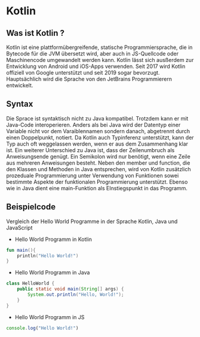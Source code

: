 # Kotlin
## Was ist Kotlin ?
Kotlin ist eine plattformübergreifende, statische Programmiersprache, die in Bytecode für die JVM übersetzt wird, aber auch in JS-Quellcode oder Maschinencode umgewandelt werden kann. Kotlin lässt sich ausßerdem zur Entwicklung von Android und iOS-Apps verwenden. 
Seit 2017 wird Kotlin offiziell von Google unterstützt und seit 2019 sogar bevorzugt. 
Hauptsächlich wird die Sprache von den JetBrains Programmierern entwickelt. 
## Syntax
Die Sprace ist syntaktisch nicht zu Java kompatibel. Trotzdem kann er mit Java-Code interoperieren. 
Anders als bei Java wird der Datentyp einer Variable nicht vor dem Varaiblennamen sondern danach, abgetrennt durch einen Doppelpunkt, notiert. Da Kotlin auch Typinferenz unterstützt, kann der Typ auch oft weggelassen werden, wenn er aus dem Zusammenhang klar ist. 
Ein weiterer Unterschied zu Java ist, dass der Zeilenumbruch als Anweisungsende genügt. Ein Semikolon wird nur benötigt, wenn eine Zeile aus mehreren Anweisungen besteht. 
Neben den member und function, die den Klassen und Methoden in Java entsprechen, wird von Kotlin zusätzlich prozeduale Programmierung unter Verwendung von Funktionen sowei bestimmte Aspekte der funktionalen Programmierung unterstützt. 
Ebenso wie in Java dient eine main-Funktion als EInstiegspunkt in das Programm. 

## Beispielcode
Vergleich der Hello World Programme in der Sprache Kotlin, Java und JavaScript
- Hello World Programm in Kotlin
```kotlin
fun main(){
    println("Hello World!")
}
```
- Hello World Programm in Java
```java
class HelloWorld {
    public static void main(String[] args) {
        System.out.println("Hello, World!"); 
    }
}
```
- Hello World Programm in JS
```javascript
console.log("Hello World!")
```
